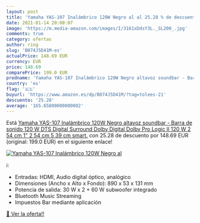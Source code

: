 ```yaml
---
layout: post
title: 'Yamaha YAS-107 Inalámbrico 120W Negro al al 25.28 % de descuento'
date: 2021-01-14 20:08:07
image: 'https://m.media-amazon.com/images/I/3161xDdsY3L._SL200_.jpg'
comments: true
category: ofertas
author: ring
slug: 'B074J5D41M-es'
actualPrice: 148.69 EUR
currency: EUR
price: 148.69
comparePrice: 199.0 EUR
prodname: 'Yamaha YAS-107 Inalámbrico 120W Negro altavoz soundbar - Barra de sonido  120 W  DTS Digital Surround Dolby Digital Dolby Pro Logic II  120 W  2 54 cm  1"   2 54 cm  5 39 cm   smart.'
country: 'es'
flag: '🇪🇸'
buyurl: 'https://www.amazon.es/dp/B074J5D41M/?tag=tolees-21'
descuento: '25.28'
average: '165.65800000000002'
---
```


Está [Yamaha YAS-107 Inalámbrico 120W Negro altavoz soundbar - Barra de sonido  120 W  DTS Digital Surround Dolby Digital Dolby Pro Logic II  120 W  2 54 cm  1"   2 54 cm  5 39 cm   smart.](https://www.amazon.es/dp/B074J5D41M/?tag=tolees-21) con 25.28 de descuento por 148.69 EUR (original: 199.0 EUR) en el siguiente enlace!

[![Yamaha YAS-107 Inalámbrico 120W Negro al](https://m.media-amazon.com/images/I/3161xDdsY3L._SL200_.jpg)](https://www.amazon.es/dp/B074J5D41M/?tag=tolees-21)

ℹ️:

- Entradas: HDMI, Audio digital óptico, analógico
- Dimensiones (Ancho x Alto x Fondo): 890 x 53 x 131 mm
- Potencia de salida: 30 W x 2 + 60 W subwoofer integrado
- Bluetooth Music Streaming
- Impuestos Bar mediante aplicación

[🛒 Ver la oferta!!](https://www.amazon.es/dp/B074J5D41M/?tag=tolees-21)

